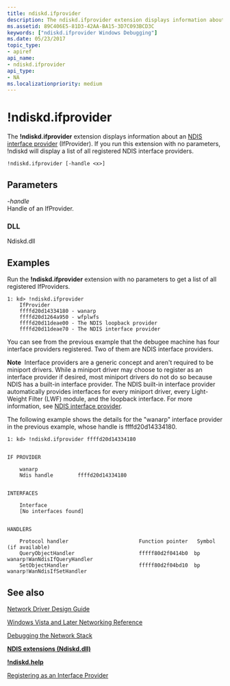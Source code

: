 ```yaml
---
title: ndiskd.ifprovider
description: The ndiskd.ifprovider extension displays information about an NDIS interface provider (IfProvider). 
ms.assetid: 89C406E5-81D3-42AA-BA15-3D7C093BCD3C
keywords: ["ndiskd.ifprovider Windows Debugging"]
ms.date: 05/23/2017
topic_type:
- apiref
api_name:
- ndiskd.ifprovider
api_type:
- NA
ms.localizationpriority: medium
---
```


# !ndiskd.ifprovider


The **!ndiskd.ifprovider** extension displays information about an [NDIS interface provider](https://docs.microsoft.com/windows-hardware/drivers/network/registering-as-an-interface-provider) (IfProvider). If you run this extension with no parameters, !ndiskd will display a list of all registered NDIS interface providers.

```console
!ndiskd.ifprovider [-handle <x>] 
```

## <span id="Parameters"></span><span id="parameters"></span><span id="PARAMETERS"></span>Parameters


<span id="_______-handle______"></span><span id="_______-HANDLE______"></span> *-handle*   
Handle of an IfProvider.

### <span id="DLL"></span><span id="dll"></span>DLL

Ndiskd.dll

Examples
--------

Run the **!ndiskd.ifprovider** extension with no parameters to get a list of all registered IfProviders.

```console
1: kd> !ndiskd.ifprovider
    IfProvider                                                                  
    ffffd20d14334180 - wanarp
    ffffd20d1264a950 - wfplwfs
    ffffd20d11deae00 - The NDIS loopback provider
    ffffd20d11deae70 - The NDIS interface provider
```

You can see from the previous example that the debugee machine has four interface providers registered. Two of them are NDIS interface providers.

**Note**  Interface providers are a generic concept and aren't required to be miniport drivers. While a miniport driver may choose to register as an interface provider if desired, most miniport drivers do not do so because NDIS has a built-in interface provider. The NDIS built-in interface provider automatically provides interfaces for every miniport driver, every Light-Weight Filter (LWF) module, and the loopback interface. For more information, see [NDIS interface provider](https://docs.microsoft.com/windows-hardware/drivers/network/registering-as-an-interface-provider).

 

The following example shows the details for the "wanarp" interface provider in the previous example, whose handle is ffffd20d14334180.

```console
1: kd> !ndiskd.ifprovider ffffd20d14334180


IF PROVIDER

    wanarp
    Ndis handle        ffffd20d14334180


INTERFACES

    Interface                                                                   
    [No interfaces found]


HANDLERS

    Protocol handler                       Function pointer   Symbol (if available)
    QueryObjectHandler                     fffff80d2f0414b0  bp wanarp!WanNdisIfQueryHandler
    SetObjectHandler                       fffff80d2f04bd10  bp wanarp!WanNdisIfSetHandler
```

## <span id="see_also"></span>See also


[Network Driver Design Guide](https://docs.microsoft.com/windows-hardware/drivers/network/index)

[Windows Vista and Later Networking Reference](https://docs.microsoft.com/windows-hardware/drivers/ddi/content/_netvista/)

[Debugging the Network Stack](https://go.microsoft.com/fwlink/p/?linkid=845311)

[**NDIS extensions (Ndiskd.dll)**](ndis-extensions--ndiskd-dll-.md)

[**!ndiskd.help**](-ndiskd-help.md)

[Registering as an Interface Provider](https://docs.microsoft.com/windows-hardware/drivers/network/registering-as-an-interface-provider)

 

 






